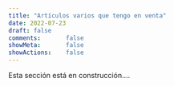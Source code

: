 ```yaml
---
title: "Artículos varios que tengo en venta"
date: 2022-07-23
draft: false
comments:       false
showMeta:       false
showActions:    false
---
```


Esta sección está en construcción....
